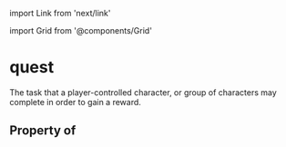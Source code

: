 import Link from 'next/link'
  
import Grid from '@components/Grid'

# quest

The task that a player-controlled character, or group of characters may complete in order to gain a reward.

## Property of



